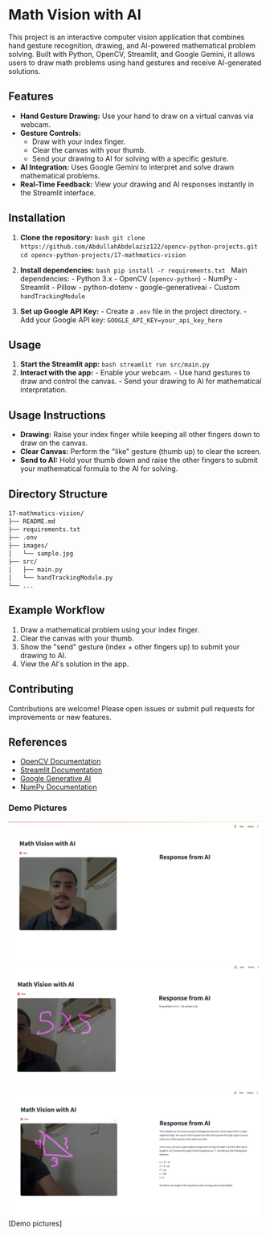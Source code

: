 # Math Vision with AI

This project is an interactive computer vision application that combines hand gesture recognition, drawing, and AI-powered mathematical problem solving. Built with Python, OpenCV, Streamlit, and Google Gemini, it allows users to draw math problems using hand gestures and receive AI-generated solutions.

## Features

- **Hand Gesture Drawing:** Use your hand to draw on a virtual canvas via webcam.
- **Gesture Controls:**
    - Draw with your index finger.
    - Clear the canvas with your thumb.
    - Send your drawing to AI for solving with a specific gesture.
- **AI Integration:** Uses Google Gemini to interpret and solve drawn mathematical problems.
- **Real-Time Feedback:** View your drawing and AI responses instantly in the Streamlit interface.

## Installation

1. **Clone the repository:**
        ```bash
        git clone https://github.com/AbdullahAbdelaziz122/opencv-python-projects.git
        cd opencv-python-projects/17-mathmatics-vision
        ```
2. **Install dependencies:**
        ```bash
        pip install -r requirements.txt
        ```
        Main dependencies:
        - Python 3.x
        - OpenCV (`opencv-python`)
        - NumPy
        - Streamlit
        - Pillow
        - python-dotenv
        - google-generativeai
        - Custom `handTrackingModule`

3. **Set up Google API Key:**
        - Create a `.env` file in the project directory.
        - Add your Google API key:
            ```
            GOOGLE_API_KEY=your_api_key_here
            ```

## Usage

1. **Start the Streamlit app:**
        ```bash
        streamlit run src/main.py
        ```
2. **Interact with the app:**
        - Enable your webcam.
        - Use hand gestures to draw and control the canvas.
        - Send your drawing to AI for mathematical interpretation.

## Usage Instructions

- **Drawing:** Raise your index finger while keeping all other fingers down to draw on the canvas.
- **Clear Canvas:** Perform the "like" gesture (thumb up) to clear the screen.
- **Send to AI:** Hold your thumb down and raise the other fingers to submit your mathematical formula to the AI for solving.

## Directory Structure

```
17-mathmatics-vision/
├── README.md
├── requirements.txt
├── .env
├── images/
│   └── sample.jpg
├── src/
│   ├── main.py
│   └── handTrackingModule.py
└── ...
```

## Example Workflow

1. Draw a mathematical problem using your index finger.
2. Clear the canvas with your thumb.
3. Show the "send" gesture (index + other fingers up) to submit your drawing to AI.
4. View the AI's solution in the app.

## Contributing

Contributions are welcome! Please open issues or submit pull requests for improvements or new features.


## References

- [OpenCV Documentation](https://docs.opencv.org/)
- [Streamlit Documentation](https://docs.streamlit.io/)
- [Google Generative AI](https://ai.google.dev/)
- [NumPy Documentation](https://numpy.org/doc/)

### Demo Pictures
![Demo 1](assets/demo1.png)
![Demo 2](assets/demo2.png)
![Demo 3](assets/demo3.png)
[Demo pictures]

